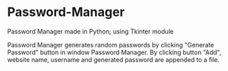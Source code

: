# Password-Manager
Password Manager made in Python; using Tkinter module

Password Manager generates random passwords by clicking "Generate Password" button in window Password Manager.
By clicking button "Add", website name, username and generated password are appended to a file.
